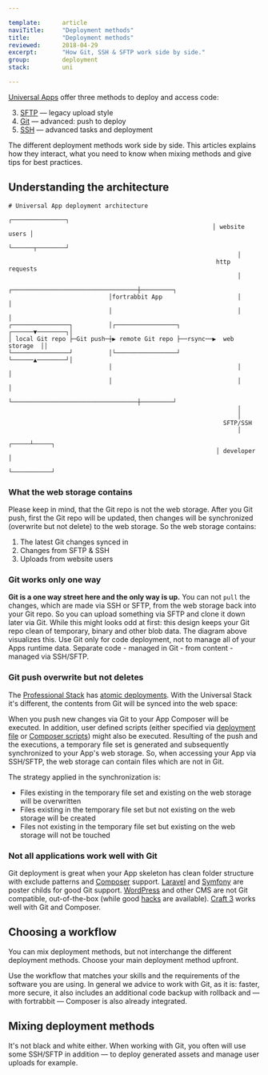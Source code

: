 ```yaml
---

template:      article
naviTitle:     "Deployment methods"
title:         "Deployment methods"
reviewed:      2018-04-29
excerpt:       "How Git, SSH & SFTP work side by side."
group:         deployment
stack:         uni

---
```


[Universal Apps](app-uni) offer three methods to deploy and access code:

3. [SFTP](/sftp-uni) — legacy upload style
1. [Git](/git-deployment) — advanced: push to deploy
2. [SSH](/ssh-uni) — advanced tasks and deployment

The different deployment methods work side by side. This articles explains how they interact, what you need to know when mixing methods and give tips for best practices.

## Understanding the architecture

```nohighlight
# Universal App deployment architecture
                                                         ┌───────────────┐
                                                         │ website users │
                                                         └──────┬────────┘
                                                                │
                                                          http requests
                                                                │
                            ┌───────────────────────────────────┼─────────┐
                            │fortrabbit App                     │         │
                            │                                   │         │
┌────────────────┐          │┌─────────────────┐         ┌──────▼────────┐│
│ local Git repo ├─Git push─┼▶ remote Git repo ├──rsync──▶  web storage  ││
└────────────────┘          │└─────────────────┘         └──────▲────────┘│
                            │                                   │         │
                            │                                   │         │
                            └───────────────────────────────────┼─────────┘
                                                                │
                                                                │
                                                            SFTP/SSH
                                                                │
                                                          ┌─────┴─────┐
                                                          │ developer │
                                                          └───────────┘
```

### What the web storage contains

Please keep in mind, that the Git repo is not the web storage. After you Git push, first the Git repo will be updated, then changes will be synchronized (overwrite but not delete) to the web storage. So the web storage contains:

1. The latest Git changes synced in
2. Changes from SFTP & SSH
3. Uploads from website users

### Git works only one way

**Git is a one way street here and the only way is up.** You can not `pull` the changes, which are made via SSH or SFTP, from the web storage back into your Git repo. So you can upload something via SFTP and clone it down later via Git. While this might looks odd at first: this design keeps your Git repo clean of temporary, binary and other blob data. The diagram above visualizes this. Use Git only for code deployment, not to manage all of your Apps runtime data. Separate code - managed in Git - from content - managed via SSH/SFTP.

### Git push overwrite but not deletes

The [Professional Stack](app-pro) has [atomic deployments](app-pro#toc-atomic-deployment). With the Universal Stack it's different, the contents from Git will be synced into the web space:

When you push new changes via Git to your App Composer will be executed. In addition, user defined scripts (either specified via [deployment file](/deployment-file-v2) or [Composer scripts](https://getcomposer.org/doc/articles/scripts.md)) might also be executed. Resulting of the push and the executions, a temporary file set is generated and subsequently synchronized to your App's web storage. So, when accessing your App via SSH/SFTP, the web storage can contain files which are not in Git. 

The strategy applied in the synchronization is:

* Files existing in the temporary file set and existing on the web storage will be overwritten
* Files existing in the temporary file set but not existing on the web storage will be created
* Files not existing in the temporary file set but existing on the web storage will not be touched

### Not all applications work well with Git

Git deployment is great when your App skeleton has clean folder structure with exclude patterns and [Composer](/composer) support. [Laravel](/install-laravel) and [Symfony](/install-symfony) are poster childs for good Git support. [WordPress](/install-wordpress) and other CMS are not Git compatible, out-of-the-box (while good [hacks](install-wordpress-pro) are available). [Craft 3](/install-craft) works well with Git and Composer.

## Choosing a workflow

You can mix deployment methods, but not interchange the different deployment methods. Choose your main deployment method upfront.

Use the workflow that matches your skills and the requirements of the software you are using. In general we advice to work with Git, as it is: faster, more secure, it also includes an additional code backup with rollback and — with fortrabbit — Composer is also already integrated.

## Mixing deployment methods

It's not black and white either. When working with Git, you often will use some SSH/SFTP in addition — to deploy generated assets and manage user uploads for example. 